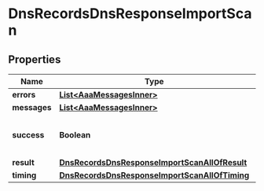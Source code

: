 

# DnsRecordsDnsResponseImportScan


## Properties

| Name | Type | Description | Notes |
|------------ | ------------- | ------------- | -------------|
|**errors** | [**List&lt;AaaMessagesInner&gt;**](AaaMessagesInner.md) |  |  |
|**messages** | [**List&lt;AaaMessagesInner&gt;**](AaaMessagesInner.md) |  |  |
|**success** | **Boolean** | Whether the API call was successful |  |
|**result** | [**DnsRecordsDnsResponseImportScanAllOfResult**](DnsRecordsDnsResponseImportScanAllOfResult.md) |  |  [optional] |
|**timing** | [**DnsRecordsDnsResponseImportScanAllOfTiming**](DnsRecordsDnsResponseImportScanAllOfTiming.md) |  |  [optional] |



